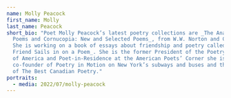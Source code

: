 ```yaml
---
name: Molly Peacock
first_name: Molly
last_name: Peacock
short_bio: "Poet Molly Peacock’s latest poetry collections are _The Analyst:
  Poems and Cornucopia: New and Selected Poems_, from W.W. Norton and Company.
  She is working on a book of essays about friendship and poetry called _A
  Friend Sails in on a Poem_. She is the former President of the Poetry Society
  of America and Poet-in-Residence at the American Poets’ Corner she is the
  co-founder of Poetry in Motion on New York’s subways and buses and the founder
  of The Best Canadian Poetry."
portraits:
  - media: 2022/07/molly-peacock
---
```

